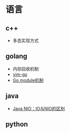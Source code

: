 # 语言

## c++

- 多态实现方式

## golang

- 内存回收机制
- [vim-go](vimgo.md)
- [Go module机制](https://blog.csdn.net/zhangxiangui40542/article/details/88303406)

## java

- [Java NIO：IO与NIO的区别](https://www.cnblogs.com/xiaoxi/p/6576588.html)

## python